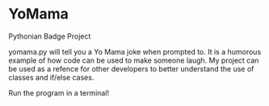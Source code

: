 # YoMama
Pythonian Badge Project

yomama.py will tell you a Yo Mama joke when prompted to.
It is a humorous example of how code can be used to make someone laugh.
My project can be used as a refence for other developers to better understand the use of classes and if/else cases.

Run the program in a terminal!
